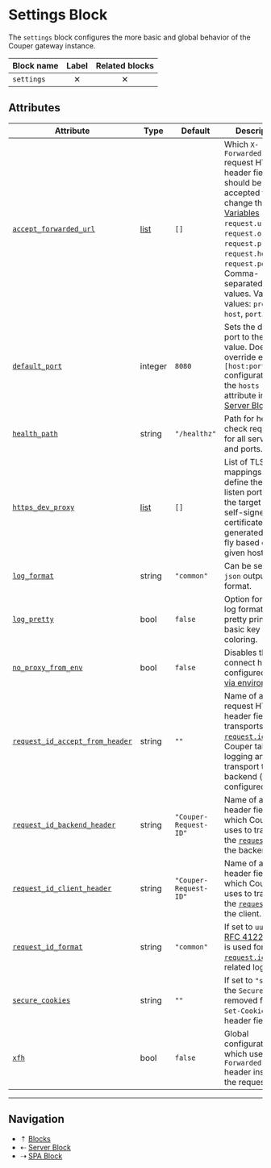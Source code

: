 # Settings Block

The `settings` block configures the more basic and global behavior of the Couper
gateway instance.

| Block name | Label    | Related blocks |
| ---------- | :------: | :------------: |
| `settings` | &#10005; | &#10005;       |

## Attributes

| Attribute                                           | Type                            | Default               | Description |
| --------------------------------------------------- | ------------------------------- | --------------------- | ----------- |
| [`accept_forwarded_url`](../attributes.md)          | [list](../config-types.md#list) | `[]`                  | Which `X-Forwarded-*` request HTTP header fields should be accepted to change the [Variables](../variables/request.md) `request.url`, `request.origin`, `request.protocol`, `request.host`, `request.port`. Comma-separated list of values. Valid values: `proto`, `host`, `port`. |
| [`default_port`](../attributes.md)                  | integer                         | `8080`                | Sets the default port to the given value. Does not override explicit `[host:port]` configurations of the `hosts` attribute in the [Server Blocks](server.md). |
| [`health_path`](../attributes.md)                   | string                          | `"/healthz"`          | Path for health-check requests for all servers and ports. |
| [`https_dev_proxy`](../attributes.md)               | [list](../config-types.md#list) | `[]`                  | List of TLS port mappings to define the TLS listen port and the target one. A self-signed certificate will be generated on the fly based on given hostname. |
| [`log_format`](../attributes.md)                    | string                          | `"common"`            | Can be set to `json` output format. |
| [`log_pretty`](../attributes.md)                    | bool                            | `false`               | Option for `json` log format which pretty prints with basic key coloring. |
| [`no_proxy_from_env`](../attributes.md)             | bool                            | `false`               | Disables the connect hop to configured [proxy via environment](https://godoc.org/golang.org/x/net/http/httpproxy). |
| [`request_id_accept_from_header`](../attributes.md) | string                          | `""`                  | Name of a client request HTTP header field that transports the [`request.id`](../variables/request.md) which Couper takes for logging and transport to the backend (if configured). |
| [`request_id_backend_header`](../attributes.md)     | string                          | `"Couper-Request-ID"` | Name of a HTTP header field which Couper uses to transport the [`request.id`](../variables/request.md) to the backend. |
| [`request_id_client_header`](../attributes.md)      | string                          | `"Couper-Request-ID"` | Name of a HTTP header field which Couper uses to transport the [`request.id`](../variables/request.md) to the client. |
| [`request_id_format`](../attributes.md)             | string                          | `"common"`            | If set to `uuid4` a [RFC 4122](https://datatracker.ietf.org/doc/html/rfc4122) UUID is used for [`request.id`](../variables/request.md) and related log fields. |
| [`secure_cookies`](../attributes.md)                | string                          | `""`                  | If set to `"strip"`, the `Secure` flag is removed from all `Set-Cookie` HTTP header fields. |
| [`xfh`](../attributes.md)                           | bool                            | `false`               | Global configuration which uses the `Forwarded-Host` header instead of the request host. |

-----

## Navigation

* &#8673; [Blocks](../blocks.md)
* &#8672; [Server Block](server.md)
* &#8674; [SPA Block](spa.md)
